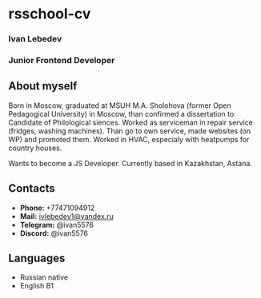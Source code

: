 # rsschool-cv

### Ivan Lebedev

### Junior Frontend Developer

## About myself

Born in Moscow, graduated at MSUH M.A. Sholohova (former Open Pedagogical University) in Moscow, than confirmed a dissertation to Candidate of Philological siences. Worked as serviceman in repair service (fridges, washing machines). Than go to own service, made websites (on WP) and promoted them. Worked in HVAC, especialy with heatpumps for country houses.

Wants to become a JS Developer. Currently based in Kazakhstan, Astana.

## Contacts

* **Phone:** +77471094912
* **Mail:** ivlebedev1@yandex.ru
* **Telegram:** @ivan5576
* **Discord:** @ivan5576

## Languages

* Russian native
* English B1